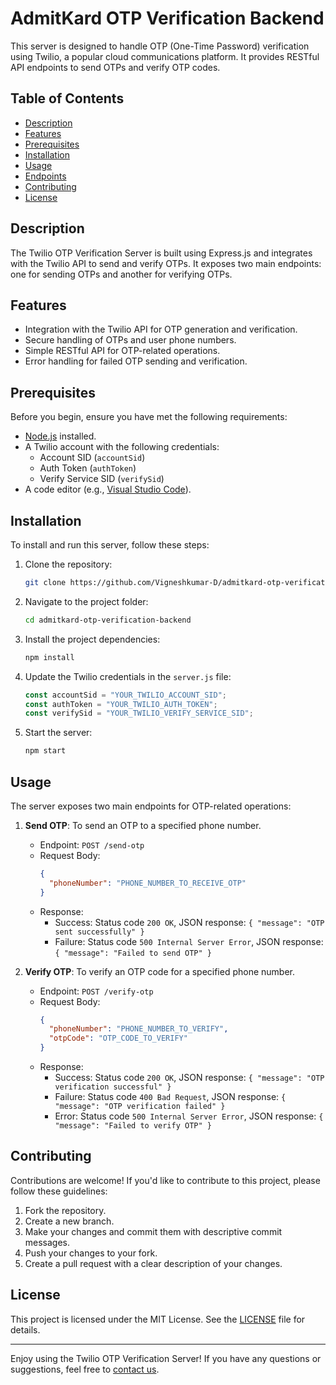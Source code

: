 # AdmitKard OTP Verification Backend

This server is designed to handle OTP (One-Time Password) verification using Twilio, a popular cloud communications platform. It provides RESTful API endpoints to send OTPs and verify OTP codes.

## Table of Contents

- [Description](#description)
- [Features](#features)
- [Prerequisites](#prerequisites)
- [Installation](#installation)
- [Usage](#usage)
- [Endpoints](#endpoints)
- [Contributing](#contributing)
- [License](#license)

## Description

The Twilio OTP Verification Server is built using Express.js and integrates with the Twilio API to send and verify OTPs. It exposes two main endpoints: one for sending OTPs and another for verifying OTPs.

## Features

- Integration with the Twilio API for OTP generation and verification.
- Secure handling of OTPs and user phone numbers.
- Simple RESTful API for OTP-related operations.
- Error handling for failed OTP sending and verification.

## Prerequisites

Before you begin, ensure you have met the following requirements:

- [Node.js](https://nodejs.org/) installed.
- A Twilio account with the following credentials:
  - Account SID (`accountSid`)
  - Auth Token (`authToken`)
  - Verify Service SID (`verifySid`)
- A code editor (e.g., [Visual Studio Code](https://code.visualstudio.com/)).

## Installation

To install and run this server, follow these steps:

1. Clone the repository:

   ```bash
   git clone https://github.com/Vigneshkumar-D/admitkard-otp-verification-backend.git
   ```

2. Navigate to the project folder:

   ```bash
   cd admitkard-otp-verification-backend
   ```

3. Install the project dependencies:

   ```bash
   npm install
   ```

4. Update the Twilio credentials in the `server.js` file:

   ```javascript
   const accountSid = "YOUR_TWILIO_ACCOUNT_SID";
   const authToken = "YOUR_TWILIO_AUTH_TOKEN";
   const verifySid = "YOUR_TWILIO_VERIFY_SERVICE_SID";
   ```

5. Start the server:

   ```bash
   npm start
   ```

## Usage

The server exposes two main endpoints for OTP-related operations:

1. **Send OTP**: To send an OTP to a specified phone number.

   - Endpoint: `POST /send-otp`
   - Request Body:
     ```json
     {
       "phoneNumber": "PHONE_NUMBER_TO_RECEIVE_OTP"
     }
     ```
   - Response:
     - Success: Status code `200 OK`, JSON response: `{ "message": "OTP sent successfully" }`
     - Failure: Status code `500 Internal Server Error`, JSON response: `{ "message": "Failed to send OTP" }`

2. **Verify OTP**: To verify an OTP code for a specified phone number.

   - Endpoint: `POST /verify-otp`
   - Request Body:
     ```json
     {
       "phoneNumber": "PHONE_NUMBER_TO_VERIFY",
       "otpCode": "OTP_CODE_TO_VERIFY"
     }
     ```
   - Response:
     - Success: Status code `200 OK`, JSON response: `{ "message": "OTP verification successful" }`
     - Failure: Status code `400 Bad Request`, JSON response: `{ "message": "OTP verification failed" }`
     - Error: Status code `500 Internal Server Error`, JSON response: `{ "message": "Failed to verify OTP" }`

## Contributing

Contributions are welcome! If you'd like to contribute to this project, please follow these guidelines:

1. Fork the repository.
2. Create a new branch.
3. Make your changes and commit them with descriptive commit messages.
4. Push your changes to your fork.
5. Create a pull request with a clear description of your changes.

## License

This project is licensed under the MIT License. See the [LICENSE](LICENSE) file for details.

---

Enjoy using the Twilio OTP Verification Server! If you have any questions or suggestions, feel free to [contact us](mailto:your-email@example.com).
